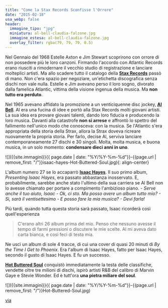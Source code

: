 ```yaml
---
title: "Come la Stax Records Sconfisse l'Orrore"
date: "2015-02-18"
usa_webp: false
header:
  immagine_tipo: "jpg"
  miniatura: al-bell-claudia-falzone.jpg
  immagine_estesa: al-bell-claudia-falzone.jpg
  overlay_filter: rgba(79, 79, 79, 0.5)
---
```


Nel Gennaio del 1968 Estelle Axton e Jim Stewart scoprirono con orrore di non possedere più le loro canzoni. Firmando l'accordo con Atlantic Records erano riusciti a rimodernare il vecchio studio di registrazione e lanciare molteplici artisti. Ma allo scadere tutto il catalogo della [**Stax Records**](https://it.wikipedia.org/wiki/Stax_Records) passò di mano. Non c'era spazio per negoziare, un'etichetta discografica senza dischi non vale nulla. Estelle e Jim avevano perso il loro sogno, divorato dalla famelica Atlantic, vittima della visione ingenua della musica. Ma **non tutto era perduto**.

Nel 1965 avevano affidato la promozione a un venticiquenne disc jockey, [**Al Bell**](https://en.wikipedia.org/wiki/Al_Bell). Al era una fucina di idee e portò alla Stax Records molti giovani artisti. La sua idea era provare giovani talenti, dando loro fiducia e producendo la loro musica. Davanti alla catastrofe **non si arrese** e affrontò lo spettro del fallimento nell'unico modo che conosceva: con la musica. Se l'Atlantic s'era appropriata della storia della Strax, allora la Strax doveva ricreare nuovamente la propria storia. Per farlo, decise Al, serviva lanciare contemporaneamente 27 dischi e 30 singoli. Molta, molta musica, e buona musica, in un solo momento: **condensare dieci anni in uno**.

![]({{site.immagini}}{{ page.date | date: "%Y/%Y-%m-%d"}}-{{page.url | remove_first: "/"}}isaac-hayes-Hot-Buttered-Soul.jpg){: align-center}

L'album numero 27 se lo accaparrò [**Isaac Hayes**](https://en.wikipedia.org/wiki/Isaac_Hayes). Il suo primo album, _Presenting Isaac Hayes_, era passato abbastanza inosservato. E, probabilmente, sarebbe anche stato l'ultimo della sua carriera se Al Bell non lo avesse chiamato per portare a compimento l'ambizioso piano. _\- Serve anche il tuo aiuto, Isaac - Ok, ci sto. Ma posso avere un album tutto mio? - Sì, sarà il ventisettesimo - E posso fare la mia musica? - Devi farla!_

Più tardi, quando tutta questa storia sarà passato, Isaac ricorderà così quell'esperienza

> C'erano altri 26 album prima del mio. Penso che nessuno avesse il tempo di farmi pressioni o discutere le mie scelte. Al mi aveva dato carta bianca, e così feci di testa mia.

Ne uscì un album di sole 4 tracce, di cui una cover di quasi 20 minuti di _By the Time I Get to Phoenix_. Era l'album di Isaac Hayes, fatto per Isaac Hayes, secondo il gusto di Isaac Hayes. E fu un successo.

[**Hot Buttered Soul**](https://en.wikipedia.org/wiki/Hot_Buttered_Soul) conquistò immediatamente la testa delle classifiche, vendette oltre tre milioni di dischi, ispirò artisti R&B del calibro di Marvin Gaye e Stevie Wonder. Ed è tutt'ora **una pietra miliare del soul**.

![]({{site.immagini}}{{ page.date | date: "%Y/%Y-%m-%d"}}-{{page.url | remove_first: "/"}}Hot-Buttered-Soul.jpg)

[via](https://99u.com/articles/7300/the-stax-records-guide-to-overcoming-setbacks)
